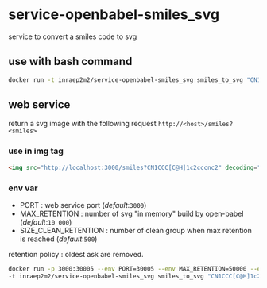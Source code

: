 # service-openbabel-smiles_svg
service to convert a smiles code to svg

## use with bash command

```bash
docker run -t inraep2m2/service-openbabel-smiles_svg smiles_to_svg "CN1CCC[C@H]1c2cccnc2" > smiles_mol.svg
```

## web service

return a svg image with the following request `http://<host>/smiles?<smiles>`

### use in img tag  

```html
<img src="http://localhost:3000/smiles?CN1CCC[C@H]1c2cccnc2" decoding="async" loading="lazy" alt="Nicotine" >
```


### env var

- PORT   : web service port  (*default*:`3000`) 
- MAX_RETENTION : number of svg "in memory" build by open-babel (*default*:`10 000`) 
- SIZE_CLEAN_RETENTION : number of clean group when max retention is reached (*default*:`500`)

retention policy : oldest ask are removed.


```bash
docker run -p 3000:30005 --env PORT=30005 --env MAX_RETENTION=50000 --env SIZE_CLEAN_RETENTION=10 \ 
-t inraep2m2/service-openbabel-smiles_svg smiles_to_svg "CN1CCC[C@H]1c2cccnc2" > smiles_mol.svg
```